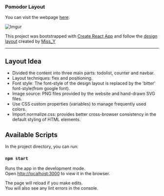 ### Pomodor Layout

You can visit the webpage [here](https://harry811016.github.io/snapask-test/).

![Imgur](https://i.imgur.com/z7lgoJi.png)

This project was bootstrapped with [Create React App](https://github.com/facebook/create-react-app) and follow the [design layout](https://xd.adobe.com/spec/6580ddf6-aa24-4706-5622-c26ee7975161-13b1/screen/87717a9a-9896-440b-b4d5-4d4b954c83e4/specs/) created by [Miss_Y](https://challenge.thef2e.com/user/3115?schedule=2762#works-2762)

---

## Layout Idea

- Divided the content into three main parts: todolist, counter and navbar.
- Layout techniques: flex and positioning.
- Font style: The font-style of the design layout is replaced by the 'bitter' font-style(from google font).
- Image source: PNG files provided by the website and hand-drawn SVG files.
- Use CSS custom properties (variables) to manage frequently used colors.
- Import normalize.css: provides better cross-browser consistency in the default styling of HTML elements.

## Available Scripts

In the project directory, you can run:

### `npm start`

Runs the app in the development mode.<br />
Open [http://localhost:3000](http://localhost:3000) to view it in the browser.

The page will reload if you make edits.<br />
You will also see any lint errors in the console.
